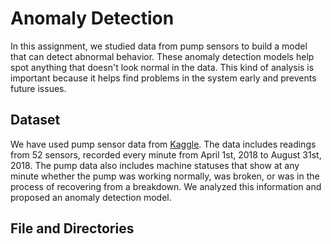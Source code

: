 # Anomaly Detection
In this assignment, we studied data from pump sensors to build a model that can detect abnormal behavior. These anomaly detection models help spot anything that doesn't look normal in the data. This kind of analysis is important because it helps find problems in the system early and prevents future issues.

## Dataset

We have used pump sensor data from [Kaggle](https://www.kaggle.com/datasets/nphantawee/pump-sensor-data). The data includes readings from 52 sensors, recorded every minute from April 1st, 2018 to August 31st, 2018. The pump data also includes machine statuses that show at any minute whether the pump was working normally, was broken, or was in the process of recovering from a breakdown. We analyzed this information and proposed an anomaly detection model.

## File and Directories


